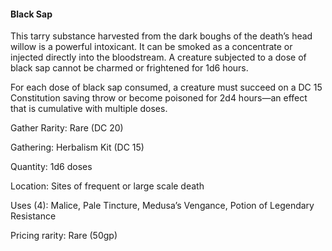 #### Black Sap
This tarry substance harvested from the dark boughs of the death’s head willow is a powerful intoxicant. It can be smoked as a concentrate or injected directly into the bloodstream. A creature subjected to a dose of black sap cannot be charmed or frightened for 1d6 hours.

For each dose of black sap consumed, a creature must succeed on a DC 15 Constitution saving throw or become poisoned for 2d4 hours—an effect that is cumulative with multiple doses.

Gather Rarity: Rare (DC 20)

Gathering: Herbalism Kit (DC 15)

Quantity: 1d6 doses

Location: Sites of frequent or large scale death

Uses (4): Malice, Pale Tincture, Medusa’s Vengance, Potion of Legendary Resistance

Pricing rarity: Rare (50gp)